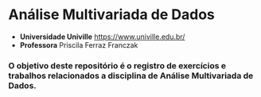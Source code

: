 # Análise Multivariada de Dados

- **Universidade Univille** https://www.univille.edu.br/
- **Professora** Priscila Ferraz Franczak

### O objetivo deste repositório é o registro de exercícios e trabalhos relacionados a disciplina de Análise Multivariada de Dados.
